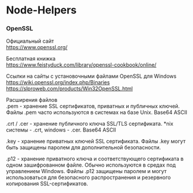 # Node-Helpers  

### OpenSSL
Официальный сайт  
https://www.openssl.org/  

Бесплатная книжка  
https://www.feistyduck.com/library/openssl-cookbook/online/  

Ссылки на сайты с установочными файлами OpenSSL для Windows  
https://wiki.openssl.org/index.php/Binaries  
https://slproweb.com/products/Win32OpenSSL.html  

Расширения файлов  
.pem - хранение SSL сертификатов, приватных и публичных ключей. Файлы .pem часто используются в системах на базе Unix. Base64 ASCII  

.crt / .cer - хранение публичного ключа SSL/TLS сертификата. *nix системы - .crt, windows - .cer. Base64 ASCII  

.key - хранение приватных ключей SSL сертификата. Файлы .key могут быть защищены паролем для дополнительной безопасности.  

.p12 - хранение приватного ключа и соответствующего сертификата в одном зашифрованном файле. Обычно используются в средах под управлением Windows. Файлы .p12 защищены паролем и могут использоваться для безопасного распространения и резервного копирования SSL-сертификатов.
